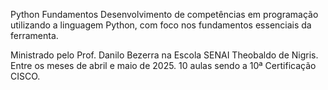 Python Fundamentos 
Desenvolvimento de competências em programação utilizando a linguagem Python, com foco nos fundamentos essenciais da ferramenta. 

Ministrado pelo Prof. Danilo Bezerra na  Escola SENAI Theobaldo de Nigris.
Entre os meses de abril e maio de 2025. 
10 aulas sendo a 10ª Certificação CISCO. 
